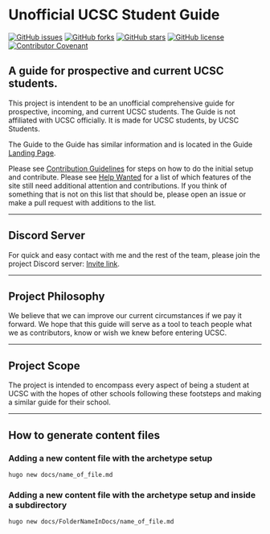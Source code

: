 # Unofficial UCSC Student Guide

[![GitHub issues](https://img.shields.io/github/issues/hamorrar/ucsc-guide)](https://github.com/hamorrar/ucsc-guide/issues)
[![GitHub forks](https://img.shields.io/github/forks/hamorrar/ucsc-guide)](https://github.com/hamorrar/ucsc-guide/network)
[![GitHub stars](https://img.shields.io/github/stars/hamorrar/ucsc-guide)](https://github.com/hamorrar/ucsc-guide/stargazers)
[![GitHub license](https://img.shields.io/github/license/hamorrar/ucsc-guide)](/LICENSE)
[![Contributor Covenant](https://img.shields.io/badge/Contributor%20Covenant-2.1-4baaaa.svg)](/CODE_OF_CONDUCT.md)

## **A guide for prospective and current UCSC students.**

This project is intendent to be an unofficial comprehensive guide for prospective, incoming, and current UCSC students. The Guide is not affiliated with UCSC officially. It is made for UCSC students, by UCSC Students.

The Guide to the Guide has similar information and is located in the Guide [Landing Page](/content/en/docs/_index.md).

Please see [Contribution Guidelines](https://hilalmorrar.com/ucsc-guide/docs/contribution_guidelines/) for steps on how to do the initial setup and contribute. Please see [Help Wanted](/HELPWANTED.md) for a list of which features of the site still need additional attention and contributions. If you think of something that is not on this list that should be, please open an issue or make a pull request with additions to the list.

---

## Discord Server

For quick and easy contact with me and the rest of the team, please join the project Discord server: [Invite link](https://discord.gg/pZZ5cg8ppQ).

---

## Project Philosophy

We believe that we can improve our current circumstances if we pay it forward. We hope that this guide will serve as a tool to teach people what we as contributors, know or wish we knew before entering UCSC.

---

## Project Scope

The project is intended to encompass every aspect of being a student at UCSC with the hopes of other schools following these footsteps and making a similar guide for their school. 

---

## How to generate content files

### Adding a new content file with the archetype setup
``hugo new docs/name_of_file.md``

### Adding a new content file with the archetype setup and inside a subdirectory
``hugo new docs/FolderNameInDocs/name_of_file.md``
